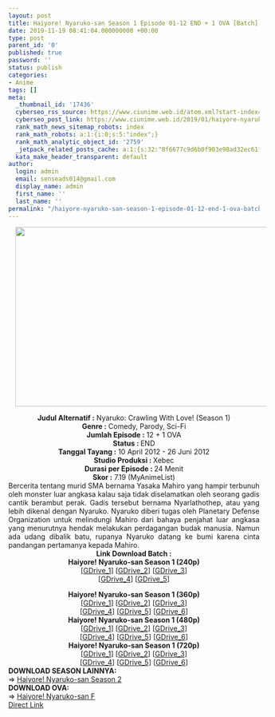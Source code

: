 ```yaml
---
layout: post
title: Haiyore! Nyaruko-san Season 1 Episode 01-12 END + 1 OVA [Batch] Subtitle Indonesia
date: 2019-11-19 08:41:04.000000000 +00:00
type: post
parent_id: '0'
published: true
password: ''
status: publish
categories:
- Anime
tags: []
meta:
  _thumbnail_id: '17436'
  cyberseo_rss_source: https://www.ciunime.web.id/atom.xml?start-index=2851&max-results=150
  cyberseo_post_link: https://www.ciunime.web.id/2019/01/haiyore-nyaruko-san-season-1-episode-01.html
  rank_math_news_sitemap_robots: index
  rank_math_robots: a:1:{i:0;s:5:"index";}
  rank_math_analytic_object_id: '2759'
  _jetpack_related_posts_cache: a:1:{s:32:"8f6677c9d6b0f903e98ad32ec61f8deb";a:2:{s:7:"expires";i:1654337266;s:7:"payload";a:0:{}}}
  kata_make_header_transparent: default
author:
  login: admin
  email: senseads014@gmail.com
  display_name: admin
  first_name: ''
  last_name: ''
permalink: "/haiyore-nyaruko-san-season-1-episode-01-12-end-1-ova-batch-subtitle-indonesia/"
---
```

<div class="separator" style="clear: both; text-align: center;"><a href="https://1.bp.blogspot.com/-ajzQ9RZr5N8/XDNVfQ0QxlI/AAAAAAAAGiM/fk93v2gqhmswtxg2Pg4hZ6EhYZTMeEu5QCLcBGAs/s1600/Haiyore%2521%2BNyaruko-san%2BSeason%2B1.png" imageanchor="1" style="margin-left: 1em; margin-right: 1em;"><img border="0" data-original-height="720" data-original-width="1280" height="360" src="{{ site.baseurl }}/assets/2019/11/Haiyore%2521%2BNyaruko-san%2BSeason%2B1.png" width="640" /></a></div>
<p>
<div style="text-align: center;"><b>Judul Alternatif :</b> <b></b>Nyaruko: Crawling With Love! (Season 1)</div>
<div style="text-align: center;"><b><b>Genre :</b></b> Comedy, Parody, Sci-Fi</div>
<div style="text-align: center;"><b>Jumlah Episode :</b> 12 + 1 OVA<br /><b>Status :&nbsp;</b>END<br /><b>Tanggal Tayang :</b> 10 April 2012 - 26 Juni 2012<br /><b>Studio Produksi : </b><b></b>Xebec<br /><b>Durasi per Episode :&nbsp;</b>24 Menit</div>
<div style="text-align: center;"><b>Skor :</b> 7.19 (MyAnimeList)</div>
<div style="text-align: justify;"></div>
<div style="text-align: justify;">Bercerita tentang murid SMA bernama Yasaka Mahiro yang hampir terbunuh oleh monster luar angkasa kalau saja tidak diselamatkan oleh seorang gadis cantik berambut perak. Gadis tersebut bernama Nyarlathothep, atau yang lebih dikenal dengan Nyaruko. Nyaruko diberi tugas oleh Planetary Defense Organization untuk melindungi Mahiro dari bahaya penjahat luar angkasa yang menurutnya hendak melakukan perdagangan budak manusia. Namun ada udang dibalik batu, rupanya Nyaruko datang ke bumi karena cinta pandangan pertamanya kepada Mahiro.</div>
<div style="text-align: justify;"></div>
<div style="text-align: justify;"></div>
<div style="text-align: center;"><b>Link Download Batch :</b></div>
<div style="text-align: center;">
<div style="text-align: center;"><b>Haiyore! Nyaruko-san Season 1 (240p)</b></div>
<div style="text-align: center;">[<a href="https://drive.google.com/uc?id=0B2iMuxXoA2yFejhoTmhJSFN4aWM" target="_blank" rel="noopener">GDrive_1</a>] [<a href="https://drive.google.com/uc?id=14sDlTZA2IBy35nM8xSDviH8Tu-8Ai11G" target="_blank" rel="noopener">GDrive_2</a>] [<a href="https://drive.google.com/uc?id=15PioaoApCD7CnWe4NN8QW5Qn8MPzy4kN" target="_blank" rel="noopener">GDrive_3</a>]<br />[<a href="https://drive.google.com/uc?id=1OBJpFm2-PtzjrPDm1t6A7mbceCz91G44" target="_blank" rel="noopener">GDrive_4</a>] [<a href="https://drive.google.com/uc?id=1CEUo9q5t834hsfxCnfV8emhziKU5PFBo" target="_blank" rel="noopener">GDrive_5</a>]</div>
<p></div>
<div style="text-align: center;"><b>Haiyore! Nyaruko-san Season 1 (360p)</b></div>
<div style="text-align: center;">[<a href="https://drive.google.com/uc?id=1t0uL_V1mvJ5uzFja_UX9kOOCsV_uejH7" target="_blank" rel="noopener">GDrive_1</a>] [<a href="https://drive.google.com/uc?id=1i0Igu4aTVGsKko-iFNQYE2VVhyQw8D-4" target="_blank" rel="noopener">GDrive_2</a>] [<a href="https://drive.google.com/uc?id=1yedmb-o3DT0gZalnsCDTd28GetaKIcfU" target="_blank" rel="noopener">GDrive_3</a>]<br />[<a href="https://drive.google.com/uc?id=1X_58ue3qAfpXm6EvhxxCw0ndxbVJZs8Y" target="_blank" rel="noopener">GDrive_4</a>] [<a href="https://drive.google.com/uc?export=download&amp;id=1FyHKCgBTIbPrMs40qQVIrbe7C_GOqRuD" target="_blank" rel="noopener">GDrive_5</a>] [<a href="https://drive.google.com/uc?export=download&amp;id=1VypE_FqOpuc_d9vLBTXNW9ookD2coGfV" target="_blank" rel="noopener">GDrive_6</a>]</div>
<div style="text-align: center;"></div>
<div style="text-align: center;"><b>Haiyore! Nyaruko-san Season 1 (480p)</b><br />[<a href="https://drive.google.com/uc?id=1FEr4mRQtzzBf7mQcf6ObEw2sybKDYJNY" target="_blank" rel="noopener">GDrive_1</a>] [<a href="https://drive.google.com/uc?id=12YtF6rGDAZXGTeX3Cn1zEEfzx-NT8WMI" target="_blank" rel="noopener">GDrive_2</a>] [<a href="https://drive.google.com/uc?id=1U9M9MZ0vT6BBUWWfxc6odiJeTbLBGn-M" target="_blank" rel="noopener">GDrive_3</a>]<br />[<a href="https://drive.google.com/uc?id=1pYfDNFCudvX2RYS5GdDafXLT9KCCSHKS" target="_blank" rel="noopener">GDrive_4</a>] [<a href="https://drive.google.com/uc?id=1eCs7BQANwVLOO2geCgB6mcInf5AHv1kM" target="_blank" rel="noopener">GDrive_5</a>] [<a href="http://drive.google.com/uc?id=1y0TFtCmhu4RY1-ZgDYPKesqNJ0Kavly0" target="_blank" rel="noopener">GDrive_6</a>]</div>
<div style="text-align: center;"><b>Haiyore! Nyaruko-san Season 1 (720p)</b><br />[<a href="https://drive.google.com/uc?id=1MpYaRIhOGNNQLcpqMl4dPLqODTxTUUQe" target="_blank" rel="noopener">GDrive_1</a>] [<a href="https://drive.google.com/uc?id=0BxRt1PhiMOwTZEp3VnlBbjMyMUE" target="_blank" rel="noopener">GDrive_2</a>] [<a href="http://drive.google.com/uc?id=1VX2WDqoSbpP3Fl5BHPvfvAAUBM1UoQtD" target="_blank" rel="noopener">GDrive_3</a>]<br />[<a href="https://drive.google.com/uc?id=12CPsZyWJ42SuTmtZjXGWln7iYKbuqdzd" target="_blank" rel="noopener">GDrive_4</a>] [<a href="https://drive.google.com/uc?id=1C-_Jqwiod2VS0Rtqe1kEflv9XyBVsHG3" target="_blank" rel="noopener">GDrive_5</a>] [<a href="https://drive.google.com/uc?id=1Rk1yMgRcgtE0NaD1fmxPV9DjYzdo0sVd" target="_blank" rel="noopener">GDrive_6</a>]
<div style="text-align: justify;"></div>
<div style="text-align: justify;">
<div style="text-align: justify;"><b>DOWNLOAD SEASON LAINNYA:</b></div>
<div style="text-align: justify;"></div>
<div style="text-align: justify;">=&gt;&nbsp;<a href="https://www.ciunime.web.id/2019/01/haiyore-nyaruko-san-season-2-episode-01.html" target="_blank" rel="noopener">Haiyore! Nyaruko-san Season 2</a></div>
<div style="text-align: justify;">
<div style="text-align: justify;"><b>DOWNLOAD OVA:</b></div>
<div style="text-align: justify;"></div>
<div style="text-align: justify;">=&gt;&nbsp;<a href="https://www.ciunime.web.id/2019/08/haiyore-nyaruko-san-f-ova-subtitle.html" target="_blank" rel="noopener">Haiyore! Nyaruko-san F</a></div>
<div style="text-align: justify;"></div>
</div>
</div>
</div>
<link rel="stylesheet" href="https://cdnjs.cloudflare.com/ajax/libs/font-awesome/4.7.0/css/font-awesome.min.css" />
<div class="divbtn"> <a href="https://handymansurrender.com/fihup8buzv?key=94550f7ce39444073321dde3b8782f97" class="btn"><i class="fa fa-download"></i> Direct Link</a> </div>

